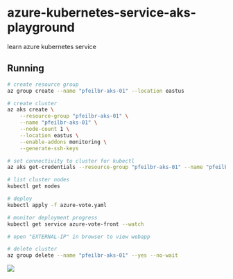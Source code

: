 # azure-kubernetes-service-aks-playground

learn azure kubernetes service

## Running

```sh
# create resource group
az group create --name "pfeilbr-aks-01" --location eastus

# create cluster
az aks create \
    --resource-group "pfeilbr-aks-01" \
    --name "pfeilbr-aks-01" \
    --node-count 1 \
    --location eastus \
    --enable-addons monitoring \
    --generate-ssh-keys

# set connectivity to cluster for kubectl
az aks get-credentials --resource-group "pfeilbr-aks-01" --name "pfeilbr-aks-01"

# list cluster nodes
kubectl get nodes

# deploy
kubectl apply -f azure-vote.yaml

# monitor deployment progress
kubectl get service azure-vote-front --watch

# open "EXTERNAL-IP" in browser to view webapp

# delete cluster
az group delete --name "pfeilbr-aks-01" --yes --no-wait
```

![](https://www.evernote.com/l/AAHFfcVhlCJNT5rYgPkVTwZ4NL5x57QaNd0B/image.png)
